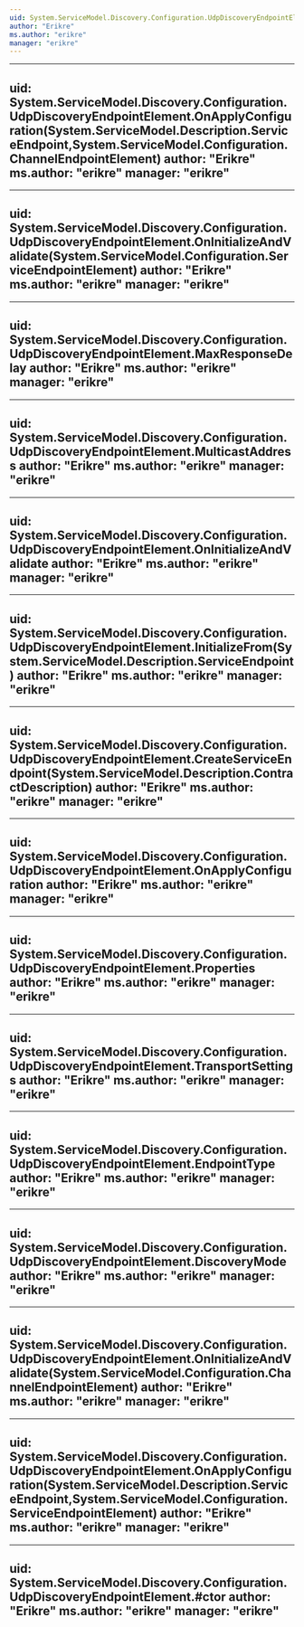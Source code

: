 ```yaml
---
uid: System.ServiceModel.Discovery.Configuration.UdpDiscoveryEndpointElement
author: "Erikre"
ms.author: "erikre"
manager: "erikre"
---
```


---
uid: System.ServiceModel.Discovery.Configuration.UdpDiscoveryEndpointElement.OnApplyConfiguration(System.ServiceModel.Description.ServiceEndpoint,System.ServiceModel.Configuration.ChannelEndpointElement)
author: "Erikre"
ms.author: "erikre"
manager: "erikre"
---

---
uid: System.ServiceModel.Discovery.Configuration.UdpDiscoveryEndpointElement.OnInitializeAndValidate(System.ServiceModel.Configuration.ServiceEndpointElement)
author: "Erikre"
ms.author: "erikre"
manager: "erikre"
---

---
uid: System.ServiceModel.Discovery.Configuration.UdpDiscoveryEndpointElement.MaxResponseDelay
author: "Erikre"
ms.author: "erikre"
manager: "erikre"
---

---
uid: System.ServiceModel.Discovery.Configuration.UdpDiscoveryEndpointElement.MulticastAddress
author: "Erikre"
ms.author: "erikre"
manager: "erikre"
---

---
uid: System.ServiceModel.Discovery.Configuration.UdpDiscoveryEndpointElement.OnInitializeAndValidate
author: "Erikre"
ms.author: "erikre"
manager: "erikre"
---

---
uid: System.ServiceModel.Discovery.Configuration.UdpDiscoveryEndpointElement.InitializeFrom(System.ServiceModel.Description.ServiceEndpoint)
author: "Erikre"
ms.author: "erikre"
manager: "erikre"
---

---
uid: System.ServiceModel.Discovery.Configuration.UdpDiscoveryEndpointElement.CreateServiceEndpoint(System.ServiceModel.Description.ContractDescription)
author: "Erikre"
ms.author: "erikre"
manager: "erikre"
---

---
uid: System.ServiceModel.Discovery.Configuration.UdpDiscoveryEndpointElement.OnApplyConfiguration
author: "Erikre"
ms.author: "erikre"
manager: "erikre"
---

---
uid: System.ServiceModel.Discovery.Configuration.UdpDiscoveryEndpointElement.Properties
author: "Erikre"
ms.author: "erikre"
manager: "erikre"
---

---
uid: System.ServiceModel.Discovery.Configuration.UdpDiscoveryEndpointElement.TransportSettings
author: "Erikre"
ms.author: "erikre"
manager: "erikre"
---

---
uid: System.ServiceModel.Discovery.Configuration.UdpDiscoveryEndpointElement.EndpointType
author: "Erikre"
ms.author: "erikre"
manager: "erikre"
---

---
uid: System.ServiceModel.Discovery.Configuration.UdpDiscoveryEndpointElement.DiscoveryMode
author: "Erikre"
ms.author: "erikre"
manager: "erikre"
---

---
uid: System.ServiceModel.Discovery.Configuration.UdpDiscoveryEndpointElement.OnInitializeAndValidate(System.ServiceModel.Configuration.ChannelEndpointElement)
author: "Erikre"
ms.author: "erikre"
manager: "erikre"
---

---
uid: System.ServiceModel.Discovery.Configuration.UdpDiscoveryEndpointElement.OnApplyConfiguration(System.ServiceModel.Description.ServiceEndpoint,System.ServiceModel.Configuration.ServiceEndpointElement)
author: "Erikre"
ms.author: "erikre"
manager: "erikre"
---

---
uid: System.ServiceModel.Discovery.Configuration.UdpDiscoveryEndpointElement.#ctor
author: "Erikre"
ms.author: "erikre"
manager: "erikre"
---

